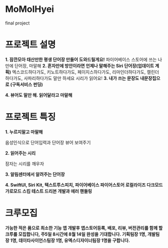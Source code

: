 # MoMolHyei
final project 
# **프로젝트 설명**

**1. 잠깐모아 태산만한 평생 단어장 만들어 도와드릴게요!**
파이어베이스 스토어에 쓰는 나만에 단어장, 마말해
**2. 혼자만에 방안이라면 언제나 말해주는 Siri 단어장(업데이트 계획)**
엑스코드하다가도, 키노트하다가도, 페이지스하다가도, 리마인더하다가도, 캘린더하다가도, 사파리하다가도 말만 하세요 시리가 읽어요!
**3. 내가 쓰는 문장도 내문장집으로 (구독서비스 펀딩)**

**4. 뷰어도 말만 해. 읽어달라고 마말해**

# **프로젝트 특징**

**1. 누르지말고 마말해**

음성인식으로 단어입력과 단어장 뷰어 보여주기

**2. 읽어주는 시리**

잠자는 시리를 깨우자

**3. 알림센터에서 알려주는 단어장**

**4. SwiftUI, Siri Kit, 텍스트투스피치, 파이어베이스 파이어스토어 로컬라이즈 다크모드 가로모드 스킴 테스트 드리븐 개발과 에러 핸들링**

# **크루모집**

**가능한 적은 품으로 최소한 기능 앱 개발후 앱스토어등록, 배포, 리뷰, 버전관리를 함께 할 크루를 모집합니다, 주5일 8시간에 8월 14일 완성을 기대합니다. 기획팀장 1명, 개발팀장 1명, 데이타사이언스팀장 1명, 유엑스디자이너팀장 1명을 구합니다.**
